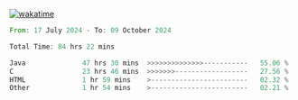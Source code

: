 [![wakatime](https://wakatime.com/badge/user/5970ac98-85fb-4bfd-a7d8-142e7d5bd274.svg)](https://wakatime.com/@5970ac98-85fb-4bfd-a7d8-142e7d5bd274)

<!--START_SECTION:waka-->

```rust
From: 17 July 2024 - To: 09 October 2024

Total Time: 84 hrs 22 mins

Java              47 hrs 30 mins  >>>>>>>>>>>>>>-----------   55.06 %
C                 23 hrs 46 mins  >>>>>>>------------------   27.56 %
HTML              1 hr 59 mins    >------------------------   02.32 %
Other             1 hr 54 mins    >------------------------   02.21 %
```

<!--END_SECTION:waka-->
